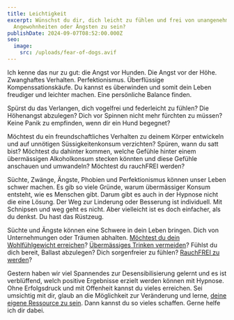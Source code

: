 ```yaml
---
title: Leichtigkeit
excerpt: Wünschst du dir, dich leicht zu fühlen und frei von unangenehmen
  Angewohnheiten oder Ängsten zu sein?
publishDate: 2024-09-07T08:52:00.000Z
seo:
  image:
    src: /uploads/fear-of-dogs.avif
---
```


Ich kenne das nur zu gut: die Angst vor Hunden. Die Angst vor der Höhe. Zwanghaftes Verhalten. Perfektionismus. Überflüssige Kompenssationskäufe. Du kannst es überwinden und somit dein Leben freudiger und leichter machen. Eine persönliche Balance finden.

Spürst du das Verlangen, dich vogelfrei und federleicht zu fühlen? Die Höhenangst abzulegen? Dich vor Spinnen nicht mehr fürchten zu müssen? Keine Panik zu empfinden, wenn dir ein Hund begegnet?

Möchtest du ein freundschaftliches Verhalten zu deinem Körper entwickeln und auf unnötigen Süssigkeitenkonsum verzichten? Spüren, wann du satt bist? Möchtest du dahinter kommen, welche Gefühle hinter einem übermässigen Alkoholkonsum stecken könnten und diese Gefühle anschauen und umwandeln? Möchtest du rauchFREI werden?

Süchte, Zwänge, Ängste, Phobien und Perfektionismus können unser Leben schwer machen. Es gib so viele Gründe, warum übermässiger Konsum entsteht, wie es Menschen gibt. Darum gibt es auch in der Hypnose nicht die eine Lösung. Der Weg zur Linderung oder Besserung ist individuell. Mit Schnipsen und weg geht es nicht. Aber vielleicht ist es doch einfacher, als du denkst. Du hast das Rüstzeug.

Süchte und Ängste können eine Schwere in dein Leben bringen. Dich von Unternehmungen oder Träumen abhalten. [Möchtest du dein Wohlfühlgewicht erreichen](https://bern-hypnose.ch/hypnosetherapie/ernaehrung/)? [Übermässiges Trinken vermeiden](https://bern-hypnose.ch/hypnosetherapie/suechte-und-abhaegigkeiten/)? Fühlst du dich bereit, Ballast abzulegen? Dich sorgenfreier zu fühlen? [RauchFREI zu werden](https://bern-hypnose.ch/hypnosetherapie/suechte-und-abhaegigkeiten/)?

Gestern haben wir viel Spannendes zur Desensibilisierung gelernt und es ist verblüffend, welch positive Ergebnisse erzielt werden können mit Hypnose. Ohne Erfolgsdruck und mit Offenheit kannst du vieles erreichen. Sei umsichtig mit dir, glaub an die Möglichkeit zur Veränderung und lerne, [deine eigene Ressource zu sein](https://bern-hypnose.ch/hypnosetherapie/selbstvertrauen/). Dann kannst du so vieles schaffen. Gerne helfe ich dir dabei.
